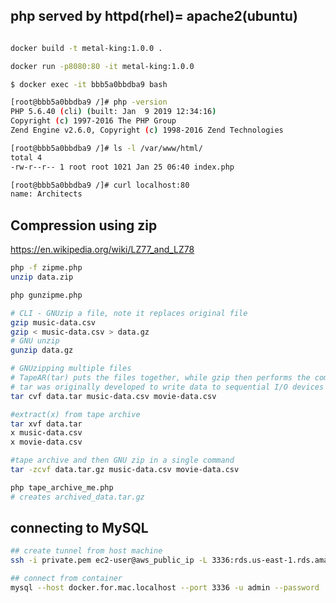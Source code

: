 php served by httpd(rhel)= apache2(ubuntu)
-----------------------------------------

```bash

docker build -t metal-king:1.0.0 .

docker run -p8080:80 -it metal-king:1.0.0
```

```bash
$ docker exec -it bbb5a0bbdba9 bash

[root@bbb5a0bbdba9 /]# php -version
PHP 5.6.40 (cli) (built: Jan  9 2019 12:34:16) 
Copyright (c) 1997-2016 The PHP Group
Zend Engine v2.6.0, Copyright (c) 1998-2016 Zend Technologies

[root@bbb5a0bbdba9 /]# ls -l /var/www/html/
total 4
-rw-r--r-- 1 root root 1021 Jan 25 06:40 index.php

[root@bbb5a0bbdba9 /]# curl localhost:80
name: Architects
```

Compression using zip
---

https://en.wikipedia.org/wiki/LZ77_and_LZ78

```bash
php -f zipme.php
unzip data.zip

php gunzipme.php

# CLI - GNUzip a file, note it replaces original file
gzip music-data.csv
gzip < music-data.csv > data.gz
# GNU unzip
gunzip data.gz 

# GNUzipping multiple files
# TapeAR(tar) puts the files together, while gzip then performs the compression.
# tar was originally developed to write data to sequential I/O devices with no file system of their own
tar cvf data.tar music-data.csv movie-data.csv

#extract(x) from tape archive
tar xvf data.tar 
x music-data.csv
x movie-data.csv

#tape archive and then GNU zip in a single command
tar -zcvf data.tar.gz music-data.csv movie-data.csv
```


```bash
php tape_archive_me.php
# creates archived_data.tar.gz

```

connecting to MySQL
--------------------

```bash
## create tunnel from host machine
ssh -i private.pem ec2-user@aws_public_ip -L 3336:rds.us-east-1.rds.amazonaws.com:3306 -N

## connect from container
mysql --host docker.for.mac.localhost --port 3336 -u admin --password
```
